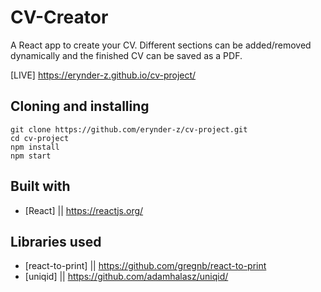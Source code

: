 # CV-Creator

A React app to create your CV.
Different sections can be added/removed dynamically and the finished CV can be saved as a PDF.

[LIVE] https://erynder-z.github.io/cv-project/

## Cloning and installing

```
git clone https://github.com/erynder-z/cv-project.git
cd cv-project
npm install
npm start
```

## Built with

-   [React] || https://reactjs.org/

## Libraries used

-   [react-to-print] || https://github.com/gregnb/react-to-print
-   [uniqid] || https://github.com/adamhalasz/uniqid/
